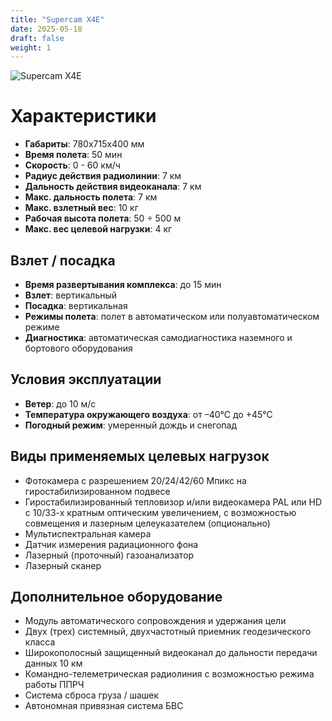 ```yaml
---
title: "Supercam X4E"
date: 2025-05-18
draft: false
weight: 1
---
```


![Supercam X4E](/drones-site/models/images/x4e.png)

# Характеристики

- **Габариты**: 780х715х400 мм  
- **Время полета**: 50 мин  
- **Скорость**: 0 - 60 км/ч  
- **Радиус действия радиолинии**: 7 км  
- **Дальность действия видеоканала**: 7 км  
- **Макс. дальность полета**: 7 км  
- **Макс. взлетный вес**: 10 кг  
- **Рабочая высота полета**: 50 ÷ 500 м  
- **Макс. вес целевой нагрузки**: 4 кг  

## Взлет / посадка

- **Время развертывания комплекса**: до 15 мин  
- **Взлет**: вертикальный  
- **Посадка**: вертикальная  
- **Режимы полета**: полет в автоматическом или полуавтоматическом режиме  
- **Диагностика**: автоматическая самодиагностика наземного и бортового оборудования  

## Условия эксплуатации

- **Ветер**: до 10 м/с  
- **Температура окружающего воздуха**: от –40°С до +45°С  
- **Погодный режим**: умеренный дождь и снегопад  

## Виды применяемых целевых нагрузок

- Фотокамера с разрешением 20/24/42/60 Мпикс на гиростабилизированном подвесе  
- Гиростабилизированный тепловизор и/или видеокамера PAL или HD с 10/33-х кратным оптическим увеличением, с возможностью совмещения и лазерным целеуказателем (опционально)  
- Мультиспектральная камера  
- Датчик измерения радиационного фона  
- Лазерный (проточный) газоанализатор  
- Лазерный сканер  

## Дополнительное оборудование

- Модуль автоматического сопровождения и удержания цели  
- Двух (трех) системный, двухчастотный приемник геодезического класса  
- Широкополосный защищенный видеоканал до дальности передачи данных 10 км  
- Командно-телеметрическая радиолиния с возможностью режима работы ППРЧ  
- Система сброса груза / шашек  
- Автономная привязная система БВС  

